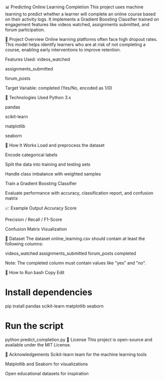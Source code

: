 📊 Predicting Online Learning Completion
This project uses machine learning to predict whether a learner will complete an online course based on their activity logs. It implements a Gradient Boosting Classifier trained on engagement features like videos watched, assignments submitted, and forum participation.

🚀 Project Overview
Online learning platforms often face high dropout rates. This model helps identify learners who are at risk of not completing a course, enabling early interventions to improve retention.

Features Used:
videos_watched

assignments_submitted

forum_posts

Target Variable:
completed (Yes/No, encoded as 1/0)

🧠 Technologies Used
Python 3.x

pandas

scikit-learn

matplotlib

seaborn

📝 How It Works
Load and preprocess the dataset

Encode categorical labels

Split the data into training and testing sets

Handle class imbalance with weighted samples

Train a Gradient Boosting Classifier

Evaluate performance with accuracy, classification report, and confusion matrix

📈 Example Output
Accuracy Score

Precision / Recall / F1-Score

Confusion Matrix Visualization

📂 Dataset
The dataset online_learning.csv should contain at least the following columns:


videos_watched	assignments_submitted	 forum_posts	completed

Note: The completed column must contain values like "yes" and "no".

🔧 How to Run
bash
Copy
Edit
# Install dependencies
pip install pandas scikit-learn matplotlib seaborn

# Run the script
python predict_completion.py
📄 License
This project is open-source and available under the MIT License.

🙌 Acknowledgements
Scikit-learn team for the machine learning tools

Matplotlib and Seaborn for visualizations

Open educational datasets for inspiration
